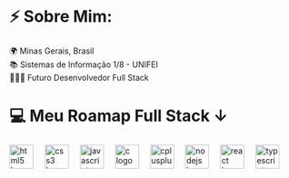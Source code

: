<h1 align="left">⚡ Sobre Mim:</h1>

###

<p align="left">🌍 Minas Gerais, Brasil<br>📚 Sistemas de Informação 1/8 - UNIFEI<br>👨🏻‍💻 Futuro Desenvolvedor Full Stack</p>

###

<h1 align="left">💻 Meu Roamap Full Stack ↓</h1>

###

<div align="left">
  <img src="https://skillicons.dev/icons?i=html" height="42" alt="html5 logo"  />
  <img width="12" />
  <img src="https://skillicons.dev/icons?i=css" height="42" alt="css3 logo"  />
  <img width="12" />
  <img src="https://skillicons.dev/icons?i=js" height="42" alt="javascript logo"  />
  <img width="12" />
  <img src="https://skillicons.dev/icons?i=c" height="42" alt="c logo"  />
  <img width="12" />
  <img src="https://skillicons.dev/icons?i=cpp" height="42" alt="cplusplus logo"  />
  <img width="12" />
  <img src="https://skillicons.dev/icons?i=nodejs" height="42" alt="nodejs logo"  />
  <img width="12" />
  <img src="https://skillicons.dev/icons?i=react" height="42" alt="react logo"  />
  <img width="12" />
  <img src="https://skillicons.dev/icons?i=ts" height="42" alt="typescript logo"  />
</div>

###
